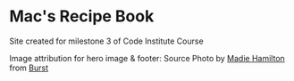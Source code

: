 # Mac's Recipe Book
Site created for milestone 3 of Code Institute Course

Image attribution for hero image & footer: 
Source Photo by 
<a href="https://www.shopify.com/stock-photos/@mhan3816?utm_campaign=photo_credit&amp;utm_content=Browse+Free+HD+Images+of+Flatlay+Iron+Skillet+With+Meat+And+Other+Food&amp;utm_medium=referral&amp;utm_source=credit">Madie Hamilton</a> from <a href="https://www.shopify.com/stock-photos/dinner?utm_campaign=photo_credit&amp;utm_content=Browse+Free+HD+Images+of+Flatlay+Iron+Skillet+With+Meat+And+Other+Food&amp;utm_medium=referral&amp;utm_source=credit">Burst</a>